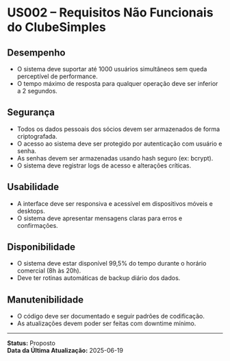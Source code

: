 # US002 – Requisitos Não Funcionais do ClubeSimples

## Desempenho

- O sistema deve suportar até 1000 usuários simultâneos sem queda perceptível de performance.
- O tempo máximo de resposta para qualquer operação deve ser inferior a 2 segundos.

## Segurança

- Todos os dados pessoais dos sócios devem ser armazenados de forma criptografada.
- O acesso ao sistema deve ser protegido por autenticação com usuário e senha.
- As senhas devem ser armazenadas usando hash seguro (ex: bcrypt).
- O sistema deve registrar logs de acesso e alterações críticas.

## Usabilidade

- A interface deve ser responsiva e acessível em dispositivos móveis e desktops.
- O sistema deve apresentar mensagens claras para erros e confirmações.

## Disponibilidade

- O sistema deve estar disponível 99,5% do tempo durante o horário comercial (8h às 20h).
- Deve ter rotinas automáticas de backup diário dos dados.

## Manutenibilidade

- O código deve ser documentado e seguir padrões de codificação.
- As atualizações devem poder ser feitas com downtime mínimo.

---

**Status:** Proposto  
**Data da Última Atualização:** 2025-06-19  
